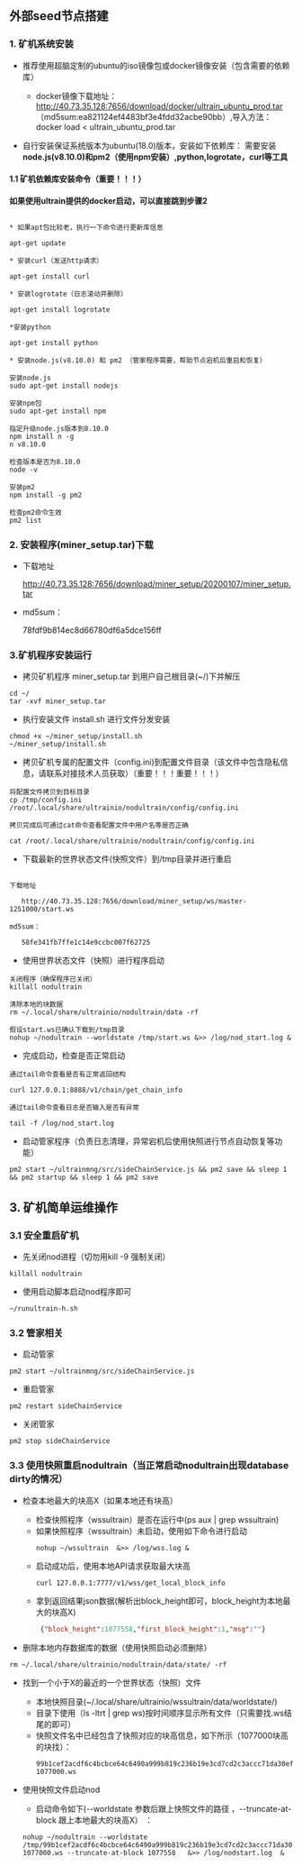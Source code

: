 ## 外部seed节点搭建


### 1. 矿机系统安装

* 推荐使用超脑定制的ubuntu的iso镜像包或docker镜像安装（包含需要的依赖库）

    * docker镜像下载地址：http://40.73.35.128:7656/download/docker/ultrain_ubuntu_prod.tar
    （md5sum:ea821124ef4483bf3e4fdd32acbe90bb）,导入方法：docker load < ultrain_ubuntu_prod.tar

* 自行安装保证系统版本为ubuntu(18.0)版本，安装如下依赖库： 需要安装**node.js(v8.10.0)和pm2（使用npm安装）,python,logrotate，curl等工具**

#### 1.1 矿机依赖库安装命令（重要！！！）

**如果使用ultrain提供的docker启动，可以直接跳到步骤2**

```text

* 如果apt包比较老，执行一下命令进行更新库信息

apt-get update

* 安装curl（发送http请求）

apt-get install curl

* 安装logrotate（日志滚动并删除）

apt-get install logrotate

*安装python

apt-get install python

* 安装node.js(v8.10.0) 和 pm2 （管家程序需要，帮助节点宕机后重启和恢复）

安装node.js
sudo apt-get install nodejs

安装npm包
sudo apt-get install npm

指定升级node.js版本到8.10.0
npm install n -g
n v8.10.0

检查版本是否为8.10.0
node -v

安装pm2
npm install -g pm2

检查pm2命令生效
pm2 list
```

### 2. 安装程序(miner_setup.tar)下载

* 下载地址
    
    http://40.73.35.128:7656/download/miner_setup/20200107/miner_setup.tar
    
* md5sum： 

    78fdf9b814ec8d66780df6a5dce156ff
    

### 3.矿机程序安装运行

* 拷贝矿机程序 miner_setup.tar 到用户自己根目录(~/)下并解压
```text
cd ~/
tar -xvf miner_setup.tar
```
* 执行安装文件 install.sh 进行文件分发安装
```text
chmod +x ~/miner_setup/install.sh
~/miner_setup/install.sh
```

* 拷贝矿机专属的配置文件（config.ini)到配置文件目录（该文件中包含隐私信息，请联系对接技术人员获取）（重要！！！重要！！！）

```text
将配置文件拷贝到目标目录
cp /tmp/config.ini /root/.local/share/ultrainio/nodultrain/config/config.ini

拷贝完成后可通过cat命令查看配置文件中用户名等是否正确

cat /root/.local/share/ultrainio/nodultrain/config/config.ini
```

* 下载最新的世界状态文件(快照文件）到/tmp目录并进行重启

```text

下载地址
    
   http://40.73.35.128:7656/download/miner_setup/ws/master-1251000/start.ws
    
md5sum： 

   58fe341fb7ffe1c14e9ccbc007f62725
```

* 使用世界状态文件（快照）进行程序启动

```text
关闭程序（确保程序已关闭）
killall nodultrain

清除本地的块数据
rm ~/.local/share/ultrainio/nodultrain/data -rf

假设start.ws已确认下载到/tmp目录
nohup ~/nodultrain --worldstate /tmp/start.ws &>> /log/nod_start.log &

```
    
* 完成启动，检查是否正常启动 

```text
通过tail命令查看是否有正常返回结构

curl 127.0.0.1:8888/v1/chain/get_chain_info

通过tail命令查看日志是否输入是否有异常

tail -f /log/nod_start.log
```

* 启动管家程序（负责日志清理，异常宕机后使用快照进行节点自动恢复等功能）

```text
pm2 start ~/ultrainmng/src/sideChainService.js && pm2 save && sleep 1 && pm2 startup && sleep 1 && pm2 save 
```



## 3. 矿机简单运维操作

### 3.1 安全重启矿机

* 先关闭nod进程（切勿用kill -9 强制关闭）
```text
killall nodultrain
```

* 使用启动脚本启动nod程序即可
```text
~/runultrain-h.sh
```

### 3.2 管家相关

* 启动管家

```text
pm2 start ~/ultrainmng/src/sideChainService.js
```

* 重启管家
```text
pm2 restart sideChainService
```

* 关闭管家

```text
pm2 stop sideChainService
```
    
### 3.3 使用快照重启nodultrain（当正常启动nodultrain出现database dirty的情况）

* 检查本地最大的块高X（如果本地还有块高）
    
    * 检查快照程序（wssultrain）是否在运行中(ps aux | grep wssultrain)
    * 如果快照程序（wssultrain）未启动，使用如下命令进行启动
        ```text
        nohup ~/wssultrain  &>> /log/wss.log &
        ```
    * 启动成功后，使用本地API请求获取最大块高
        ```text
        curl 127.0.0.1:7777/v1/wss/get_local_block_info
        ```
    * 拿到返回结果json数据(解析出block_height即可，block_height为本地最大的块高X)
        ```json
         {"block_height":1077558,"first_block_height":1,"msg":""}
        ```


* 删除本地内存数据库的数据（使用快照启动必须删除）

```text
rm ~/.local/share/ultrainio/nodultrain/data/state/ -rf
```

* 找到一个小于X的最近的一个世界状态（快照）文件

    * 本地快照目录(~/.local/share/ultrainio/wssultrain/data/worldstate/)
    * 目录下使用（ls -ltrt | grep ws)按时间顺序显示所有文件（只需要找.ws结尾的即可）
    * 快照文件名中已经包含了快照对应的块高信息，如下所示（1077000块高的块找）：
        ```text
        99b1cef2acdf6c4bcbce64c6490a999b819c236b19e3cd7cd2c3accc71da30ef-1077000.ws
        ```

* 使用快照文件启动nod

    * 启动命令如下(--worldstate 参数后跟上快照文件的路径 ，--truncate-at-block 跟上本地最大的块高X） ：
    ```text
    nohup ~/nodultrain --worldstate /tmp/99b1cef2acdf6c4bcbce64c6490a999b819c236b19e3cd7cd2c3accc71da30ef-1077000.ws --truncate-at-block 1077558   &>> /log/nodstart.log  &
    ```    







